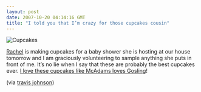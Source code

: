 ```yaml
---
layout: post
date: 2007-10-20 04:14:16 GMT
title: "I told you that I’m crazy for those cupcakes cousin"
---
```

<p><img src="http://www.eightfivethree.com/wp-content/uploads/2007/10/cupcakes.jpg" alt="Cupcakes" title="" /></p><p><a href="http://www.rljart.com/blog/" title="rachel">Rachel</a> is making cupcakes for a baby shower she is hosting at our house tomorrow and I am graciously volunteering to sample anything she puts in front of me. It’s no lie when I say that these are probably the best cupcakes ever. <a href="http://youtube.com/watch?v=IwK6ugW62is" title="YouTube - Lazy Sunday(Original)">I love these cupcakes like McAdams loves Gosling</a>!</p><p>
 (via <a href="http://www.eightfivethree.com/2007/10/19/i-told-you-that-im-crazy-for-those-cupcakes-cousin/">travis johnson</a>)</p>